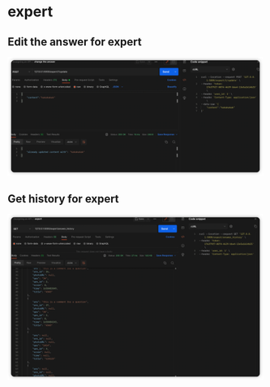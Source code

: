# expert

## Edit the answer for expert

![iShot_2022-07-22_21.12.29](img/iShot_2022-07-22_21.12.29.png)

## Get history for expert

![iShot_2022-07-22_21.14.11](img/iShot_2022-07-22_21.14.11.png)